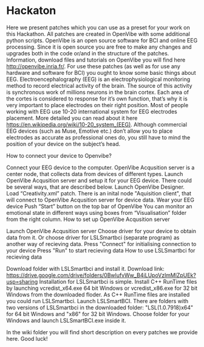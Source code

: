 # Hackaton

Here we present patches which you can use as a preset for your work on this Hackathon. All patches are created in OpenVibe with some additional python scripts. OpenVibe is an open source software for BCI and online EEG processing. Since it is open source you are free to make any changes and upgrades both in the code or/and in the structure of the patches. Information, download files and tutorials on OpenVibe you will find here http://openvibe.inria.fr/. For use these patches (as well as for use any hardware and software for BCI) you ought to know some basic things about EEG. Electroencephalography (EEG) is an electrophysiological monitoring method to record electrical activity of the brain. The source of this activity is synchronous work of millions neurons in the brain cortex. Each area of the cortes is considered to response for it’s own function, that’s why it is very important to place electrodes on their right position. Most of people working with EEG use 10-20 international system for EEG electrodes placement. More detailed you can read about it here https://en.wikipedia.org/wiki/10-20_system_(EEG). Although commercial EEG devices (such as Muse, Emotive etc.) don’t allow you to place electrodes as accurate as professional ones do, you still have to mind the position of your device on the subject’s head.

How to connect your device to Openvibe?

Connect your EEG device to the computer.
OpenVibe Acqusition server is a center node, that collects data from devices of different types. Launch OpenVibe Acqusition server and setup it for your EEG device. There could be several ways, that are described below.
Launch OpenVibe Designer.
Load “Creativity.xml” patch.
There is an inital node "Aquisition client", that will connect to OpenVibe Acqusition server for device data.
Wear your EEG device
Push “Start” button on the top bar of OpenVibe
You can monitor an emotional state in different ways using boxes from “Visualisation” folder from the right column.
How to set up OpenVibe Acqusition server

Launch OpenVibe Acqusition server
Choose driver for your device to obtain data from it.
Or choose driver for LSLSmartbci (separate program) as another way of recieving data.
Press "Connect" for initialising connection to your device
Press "Run" to start recieving data
How to use LSLSmartbci for recieving data

Download folder with LSLSmartbci and install it. Download link: https://drive.google.com/drive/folders/0BwlufvWw_B4iLUpoVzlmMlZpUEk?usp=sharing
Installation for LSLSmartbci is simple. Install C++ RunTime files by launching vcredist_x64.exe 64 bit Windows or vcredist_x86.exe for 32 bit Windows from the downloaded floder. 
As C++ RunTime files are installed you could run LSLSmartbci.
Launch LSLSmartBCI. There are folders with two versions of LSLSmartbci in the downloaded folder: "LSL(1.0.7918)x64" for 64 bit Windows and "x86" for 32 bit Windows. 
Choose folder for your Windows and launch LSLSmartBCI.exe inside it.



In the wiki folder you will find short description on every patches we provide here. Good luck!
